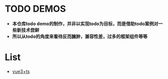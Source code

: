 # TODO DEMOS

* **本仓库todo demo的制作，并非以实现todo为目标，而是借助todo案例对一些新技术尝鲜**
* **所以从todo的角度来看待反而臃肿，兼容性差，过多的框架组件等等**

# List
* [vue3+ts](https://github.com/jerryfangr/todo-demos/tree/main/vue3-ts-demo)